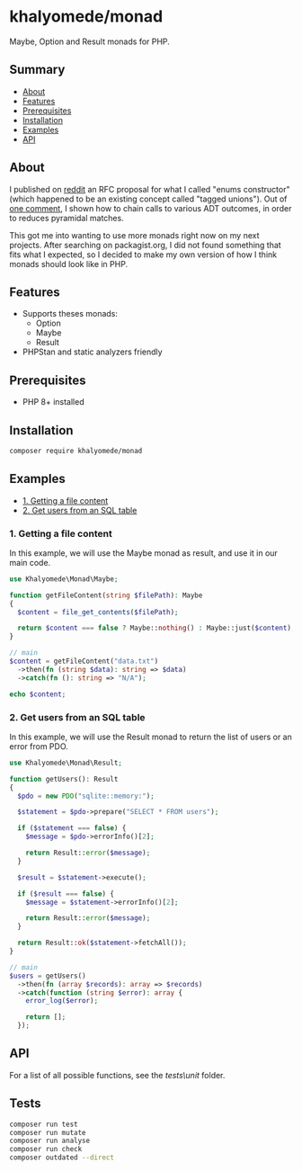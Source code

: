 # khalyomede/monad

Maybe, Option and Result monads for PHP.

## Summary

- [About](#about)
- [Features](#features)
- [Prerequisites](#prerequisites)
- [Installation](#installation)
- [Examples](#examples)
- [API](#api)

## About

I published on [reddit](https://www.reddit.com/r/PHP/comments/oxcmw9/rfc_proposal_enums_constructor/) an RFC proposal for what I called "enums constructor" (which happened to be an existing concept called "tagged unions"). Out of [one comment](https://www.reddit.com/r/PHP/comments/oxcmw9/rfc_proposal_enums_constructor/h7qgo1n?utm_source=share&utm_medium=web2x&context=3), I shown how to chain calls to various ADT outcomes, in order to reduces pyramidal matches.

This got me into wanting to use more monads right now on my next projects. After searching on packagist.org, I did not found something that fits what I expected, so I decided to make my own version of how I think monads should look like in PHP.

## Features

- Supports theses monads:
  - Option
  - Maybe
  - Result
- PHPStan and static analyzers friendly

## Prerequisites

- PHP 8+ installed

## Installation

```bash
composer require khalyomede/monad
```

## Examples

- [1. Getting a file content](#1-getting-a-file-content)
- [2. Get users from an SQL table](#2-get-users-from-an-sql-table)

### 1. Getting a file content

In this example, we will use the Maybe monad as result, and use it in our main code.

```php
use Khalyomede\Monad\Maybe;

function getFileContent(string $filePath): Maybe
{
  $content = file_get_contents($filePath);

  return $content === false ? Maybe::nothing() : Maybe::just($content);
}

// main
$content = getFileContent("data.txt")
  ->then(fn (string $data): string => $data)
  ->catch(fn (): string => "N/A");

echo $content;
```

### 2. Get users from an SQL table

In this example, we will use the Result monad to return the list of users or an error from PDO.

```php
use Khalyomede\Monad\Result;

function getUsers(): Result
{
  $pdo = new PDO("sqlite::memory:");

  $statement = $pdo->prepare("SELECT * FROM users");

  if ($statement === false) {
    $message = $pdo->errorInfo()[2];

    return Result::error($message);
  }

  $result = $statement->execute();

  if ($result === false) {
    $message = $statement->errorInfo()[2];

    return Result::error($message);
  }

  return Result::ok($statement->fetchAll());
}

// main
$users = getUsers()
  ->then(fn (array $records): array => $records)
  ->catch(function (string $error): array {
    error_log($error);

    return [];
  });
```

## API

For a list of all possible functions, see the _tests\unit_ folder.

## Tests

```bash
composer run test
composer run mutate
composer run analyse
composer run check
composer outdated --direct
```
